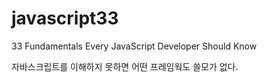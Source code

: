 # javascript33
33 Fundamentals Every JavaScript Developer Should Know

자바스크립트를 이해하지 못하면 어떤 프레임웍도 쓸모가 없다.
